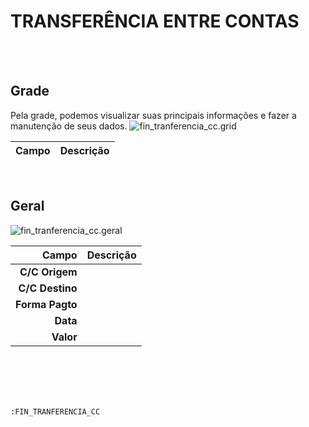 # TRANSFERÊNCIA ENTRE CONTAS
<br>
<br>

## Grade
Pela grade, podemos visualizar suas principais informações e fazer a manutenção de seus dados.
![fin_tranferencia_cc.grid](https://raw.githubusercontent.com/netforcews/docs-erp/master/geral/imagens/fin_tranferencia_cc.grid.png)

Campo | Descrição
--:|---
<br>

## Geral
![fin_tranferencia_cc.geral](https://raw.githubusercontent.com/netforcews/docs-erp/master/geral/imagens/fin_tranferencia_cc.geral.png)

Campo | Descrição
--:|---
**C/C Origem** | 
**C/C Destino** | 
**Forma Pagto** | 
**Data** | 
**Valor** | 
<br>
<br>
<br>
<br>

```:FIN_TRANFERENCIA_CC```
